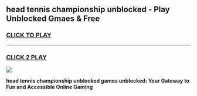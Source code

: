 
## head tennis championship unblocked - Play Unblocked Gmaes & Free
<h3>
<a href="https://news.freeplayer.one?title=head_tennis_championship_unblocked&ref=16F">CLICK TO PLAY</a></h3>
<hr>

<h3>
<a href="https://news.freeplayer.one?title=head_tennis_championship_unblocked&ref=16F">CLICK 2 PLAY</a>
  
</h3>

<a href="https://news.freeplayer.one?title=head_tennis_championship_unblocked&ref=16F/"><img src="https://clearcache.store/games.png"></a>


**head tennis championship unblocked games unblocked: Your Gateway to Fun and Accessible Online Gaming**
